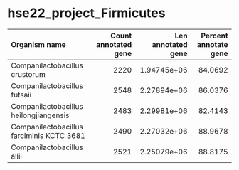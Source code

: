 # hse22_project_Firmicutes
| Organism name                             |   Count annotated gene |   Len annotated gene |   Percent annotate gene |
|:------------------------------------------|-----------------------:|---------------------:|------------------------:|
| Companilactobacillus crustorum            |                   2220 |          1.94745e+06 |                 84.0692 |
| Companilactobacillus futsaii              |                   2548 |          2.27894e+06 |                 86.0376 |
| Companilactobacillus heilongjiangensis    |                   2483 |          2.29981e+06 |                 82.4143 |
| Companilactobacillus farciminis KCTC 3681 |                   2490 |          2.27032e+06 |                 88.9678 |
| Companilactobacillus allii                |                   2521 |          2.25079e+06 |                 88.8175 |
